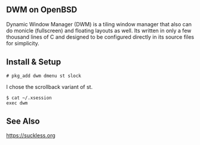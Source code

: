 ## DWM on OpenBSD

Dynamic Window Manager (DWM) is a tiling window manager that also can
do monicle (fullscreen) and floating layouts as well. Its written in
only a few thousand lines of C and designed to be configured directly
in its source files for simplicity.

## Install & Setup

```
# pkg_add dwm dmenu st slock
```

I chose the scrollback variant of st.

```
$ cat ~/.xsession
exec dwm
```

## See Also

<https://suckless.org>
